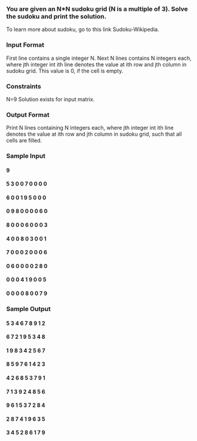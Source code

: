 ### You are given an N*N sudoku grid (N is a multiple of 3). Solve the sudoku and print the solution.
To learn more about sudoku, go to this link Sudoku-Wikipedia.

### Input Format
First line contains a single integer N. Next N lines contains N integers each, where jth integer int ith line denotes the value at ith row and jth column in sudoku grid. This value is 0, if the cell is empty.

### Constraints
N=9 Solution exists for input matrix.

### Output Format
Print N lines containing N integers each, where jth integer int ith line denotes the value at ith row and jth column in sudoku grid, such that all cells are filled.

### Sample Input
#### 9
#### 5 3 0 0 7 0 0 0 0 
#### 6 0 0 1 9 5 0 0 0 
#### 0 9 8 0 0 0 0 6 0 
#### 8 0 0 0 6 0 0 0 3 
#### 4 0 0 8 0 3 0 0 1 
#### 7 0 0 0 2 0 0 0 6 
#### 0 6 0 0 0 0 2 8 0 
#### 0 0 0 4 1 9 0 0 5 
#### 0 0 0 0 8 0 0 7 9 
### Sample Output
#### 5 3 4 6 7 8 9 1 2 
#### 6 7 2 1 9 5 3 4 8 
#### 1 9 8 3 4 2 5 6 7 
#### 8 5 9 7 6 1 4 2 3 
#### 4 2 6 8 5 3 7 9 1 
#### 7 1 3 9 2 4 8 5 6 
#### 9 6 1 5 3 7 2 8 4 
#### 2 8 7 4 1 9 6 3 5 
#### 3 4 5 2 8 6 1 7 9 
